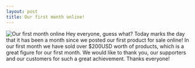 ```yaml
---
layout: post
title: Our first month online!
---
```

![Our first month online][ecommerce-img]
Hey everyone, guess what? Today marks the day that it has been a month since we posted our first product for sale online! In our first month we have sold over $200USD worth of products, which is a great figure for our first month. We would like to thank you, our supporters and our customers for such a great achievement. Thanks everyone!

[ecommerce-img]: {{site.postimg}}/our-first-month-online/ecommerce.jpg